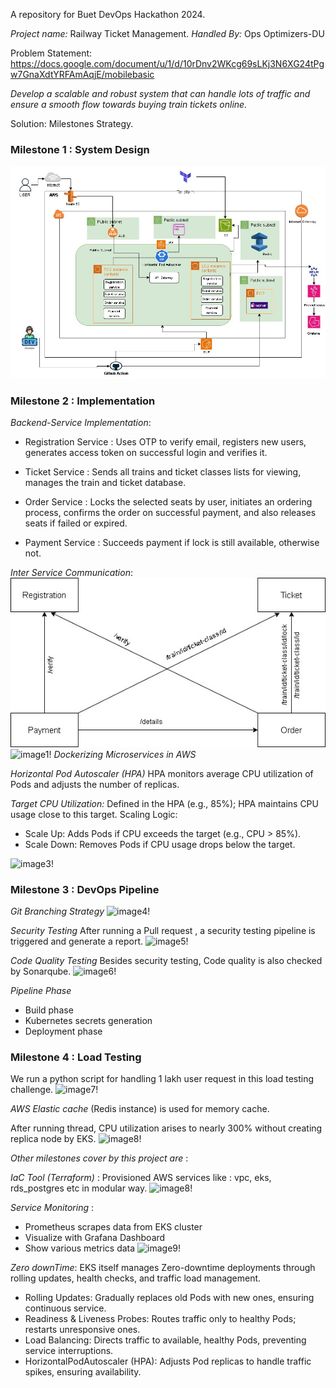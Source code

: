 A repository for Buet DevOps Hackathon 2024.

*Project name:* Railway Ticket Management.
*Handled By:* Ops Optimizers-DU

Problem Statement: https://docs.google.com/document/u/1/d/10rDnv2WKcg69sLKj3N6XG24tPgw7GnaXdtYRFAmAqjE/mobilebasic

_Develop a scalable and robust system that can handle lots of traffic and ensure a smooth flow towards buying train tickets online._

Solution: Milestones Strategy. 

### Milestone 1 : System Design
![System Design!](./project_images/System_Design.jpg)

### Milestone 2 : Implementation

*Backend-Service Implementation*:

- Registration Service : Uses OTP to verify email, registers new users, generates access token on successful login and verifies it.

- Ticket Service : Sends all trains and ticket classes lists for viewing, manages the train and ticket database.

- Order Service : Locks the selected seats by user, initiates an ordering process, confirms the order on successful payment, and also releases seats if failed or expired.

- Payment Service : Succeeds payment if lock is still available, otherwise not.

*Inter Service Communication*: 
![image2!](project_images/Microservice_communication.jpg) 
![image1!](../kubeadm_pics/image1.png)
*Dockerizing Microservices in AWS*

*Horizontal Pod Autoscaler (HPA)*
HPA monitors average CPU utilization of Pods and adjusts the number of replicas.

*Target CPU Utilization:* Defined in the HPA (e.g., 85%); HPA maintains CPU usage close to this target.
Scaling Logic:
- Scale Up: Adds Pods if CPU exceeds the target (e.g., CPU > 85%).
- Scale Down: Removes Pods if CPU usage drops below the target.

![image3!]()

### Milestone 3 : DevOps Pipeline

*Git Branching Strategy*
![image4!]()

*Security Testing*
After running a Pull request ,  a security testing pipeline  is triggered and generate a report. 
![image5!]()

*Code Quality Testing*
Besides security testing, Code quality is also checked by Sonarqube.
![image6!]()

*Pipeline Phase*
- Build phase 
- Kubernetes secrets generation
- Deployment phase

### Milestone 4 : Load Testing
We run a python script for handling 1 lakh user request in this load testing challenge.
![image7!]()

*AWS Elastic cache* (Redis instance) is used for memory cache.

After running thread, CPU utilization arises to nearly 300% without creating replica node by EKS.
![image8!]()

_Other milestones cover by this project are_ : 

*IaC Tool (Terraform)* : Provisioned AWS services like : vpc, eks, rds_postgres etc in modular way.
![image8!]()

*Service Monitoring* : 
- Prometheus scrapes data from EKS cluster
- Visualize with Grafana Dashboard
- Show various metrics data 
![image9!]()

*Zero downTime*:
EKS itself manages Zero-downtime deployments through rolling updates, health checks, and traffic load management.

- Rolling Updates: Gradually replaces old Pods with new ones, ensuring continuous service.
- Readiness & Liveness Probes: Routes traffic only to healthy Pods; restarts unresponsive ones.
- Load Balancing: Directs traffic to available, healthy Pods, preventing service interruptions.
- HorizontalPodAutoscaler (HPA): Adjusts Pod replicas to handle traffic spikes, ensuring availability.



